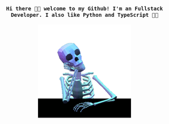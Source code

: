 <h4 align="center"><samp> Hi there 👋🏾  welcome to my Github! I'm an Fullstack Developer. I also like Python and TypeScript 🚬🐍 </samp></h4>

<p align="center">
  <img width="250" src="./skeleton.gif">
</p>
